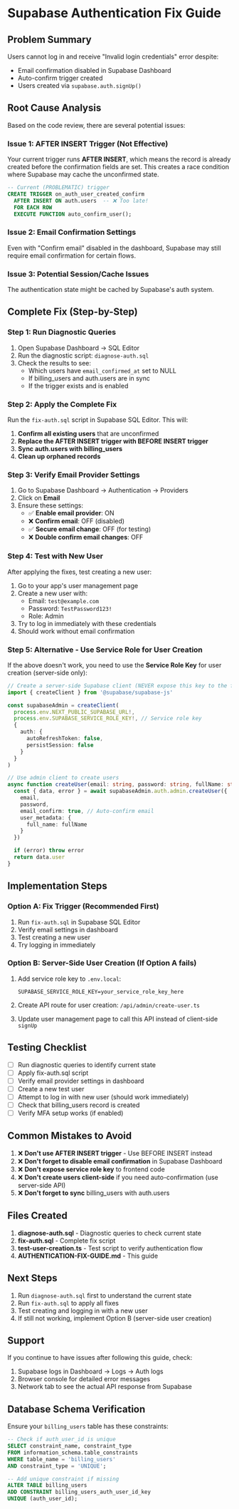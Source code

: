 # Supabase Authentication Fix Guide

## Problem Summary

Users cannot log in and receive "Invalid login credentials" error despite:
- Email confirmation disabled in Supabase Dashboard
- Auto-confirm trigger created
- Users created via `supabase.auth.signUp()`

## Root Cause Analysis

Based on the code review, there are several potential issues:

### Issue 1: AFTER INSERT Trigger (Not Effective)
Your current trigger runs **AFTER INSERT**, which means the record is already created before the confirmation fields are set. This creates a race condition where Supabase may cache the unconfirmed state.

```sql
-- Current (PROBLEMATIC) trigger
CREATE TRIGGER on_auth_user_created_confirm
  AFTER INSERT ON auth.users  -- ❌ Too late!
  FOR EACH ROW
  EXECUTE FUNCTION auto_confirm_user();
```

### Issue 2: Email Confirmation Settings
Even with "Confirm email" disabled in the dashboard, Supabase may still require email confirmation for certain flows.

### Issue 3: Potential Session/Cache Issues
The authentication state might be cached by Supabase's auth system.

## Complete Fix (Step-by-Step)

### Step 1: Run Diagnostic Queries

1. Open Supabase Dashboard → SQL Editor
2. Run the diagnostic script: `diagnose-auth.sql`
3. Check the results to see:
   - Which users have `email_confirmed_at` set to NULL
   - If billing_users and auth.users are in sync
   - If the trigger exists and is enabled

### Step 2: Apply the Complete Fix

Run the `fix-auth.sql` script in Supabase SQL Editor. This will:

1. **Confirm all existing users** that are unconfirmed
2. **Replace the AFTER INSERT trigger with BEFORE INSERT trigger**
3. **Sync auth.users with billing_users**
4. **Clean up orphaned records**

### Step 3: Verify Email Provider Settings

1. Go to Supabase Dashboard → Authentication → Providers
2. Click on **Email**
3. Ensure these settings:
   - ✅ **Enable email provider**: ON
   - ❌ **Confirm email**: OFF (disabled)
   - ✅ **Secure email change**: OFF (for testing)
   - ❌ **Double confirm email changes**: OFF

### Step 4: Test with New User

After applying the fixes, test creating a new user:

1. Go to your app's user management page
2. Create a new user with:
   - Email: `test@example.com`
   - Password: `TestPassword123!`
   - Role: Admin
3. Try to log in immediately with these credentials
4. Should work without email confirmation

### Step 5: Alternative - Use Service Role for User Creation

If the above doesn't work, you need to use the **Service Role Key** for user creation (server-side only):

```typescript
// Create a server-side Supabase client (NEVER expose this key to the frontend!)
import { createClient } from '@supabase/supabase-js'

const supabaseAdmin = createClient(
  process.env.NEXT_PUBLIC_SUPABASE_URL!,
  process.env.SUPABASE_SERVICE_ROLE_KEY!, // Service role key
  {
    auth: {
      autoRefreshToken: false,
      persistSession: false
    }
  }
)

// Use admin client to create users
async function createUser(email: string, password: string, fullName: string) {
  const { data, error } = await supabaseAdmin.auth.admin.createUser({
    email,
    password,
    email_confirm: true, // Auto-confirm email
    user_metadata: {
      full_name: fullName
    }
  })

  if (error) throw error
  return data.user
}
```

## Implementation Steps

### Option A: Fix Trigger (Recommended First)

1. Run `fix-auth.sql` in Supabase SQL Editor
2. Verify email settings in dashboard
3. Test creating a new user
4. Try logging in immediately

### Option B: Server-Side User Creation (If Option A fails)

1. Add service role key to `.env.local`:
   ```
   SUPABASE_SERVICE_ROLE_KEY=your_service_role_key_here
   ```

2. Create API route for user creation: `/api/admin/create-user.ts`

3. Update user management page to call this API instead of client-side `signUp`

## Testing Checklist

- [ ] Run diagnostic queries to identify current state
- [ ] Apply fix-auth.sql script
- [ ] Verify email provider settings in dashboard
- [ ] Create a new test user
- [ ] Attempt to log in with new user (should work immediately)
- [ ] Check that billing_users record is created
- [ ] Verify MFA setup works (if enabled)

## Common Mistakes to Avoid

1. ❌ **Don't use AFTER INSERT trigger** - Use BEFORE INSERT instead
2. ❌ **Don't forget to disable email confirmation** in Supabase Dashboard
3. ❌ **Don't expose service role key** to frontend code
4. ❌ **Don't create users client-side** if you need auto-confirmation (use server-side API)
5. ❌ **Don't forget to sync** billing_users with auth.users

## Files Created

1. **diagnose-auth.sql** - Diagnostic queries to check current state
2. **fix-auth.sql** - Complete fix script
3. **test-user-creation.ts** - Test script to verify authentication flow
4. **AUTHENTICATION-FIX-GUIDE.md** - This guide

## Next Steps

1. Run `diagnose-auth.sql` first to understand the current state
2. Run `fix-auth.sql` to apply all fixes
3. Test creating and logging in with a new user
4. If still not working, implement Option B (server-side user creation)

## Support

If you continue to have issues after following this guide, check:

1. Supabase logs in Dashboard → Logs → Auth logs
2. Browser console for detailed error messages
3. Network tab to see the actual API response from Supabase

## Database Schema Verification

Ensure your `billing_users` table has these constraints:

```sql
-- Check if auth_user_id is unique
SELECT constraint_name, constraint_type
FROM information_schema.table_constraints
WHERE table_name = 'billing_users'
AND constraint_type = 'UNIQUE';

-- Add unique constraint if missing
ALTER TABLE billing_users
ADD CONSTRAINT billing_users_auth_user_id_key
UNIQUE (auth_user_id);
```
